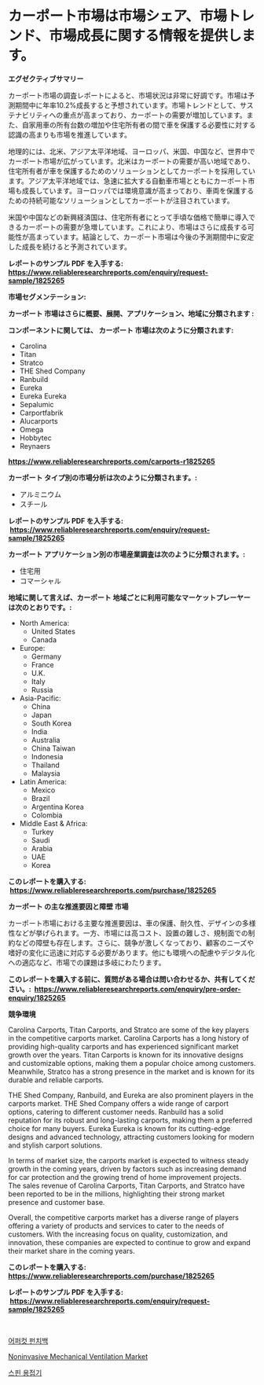 <p><h1>カーポート市場は市場シェア、市場トレンド、市場成長に関する情報を提供します。</h1></p><p><strong>エグゼクティブサマリー</strong></p>
<p><p>カーポート市場の調査レポートによると、市場状況は非常に好調です。市場は予測期間中に年率10.2%成長すると予想されています。市場トレンドとして、サステナビリティへの重点が高まっており、カーポートの需要が増加しています。また、自家用車の所有台数の増加や住宅所有者の間で車を保護する必要性に対する認識の高まりも市場を推進しています。</p><p>地理的には、北米、アジア太平洋地域、ヨーロッパ、米国、中国など、世界中でカーポート市場が広がっています。北米はカーポートの需要が高い地域であり、住宅所有者が車を保護するためのソリューションとしてカーポートを採用しています。アジア太平洋地域では、急速に拡大する自動車市場とともにカーポート市場も成長しています。ヨーロッパでは環境意識が高まっており、車両を保護するための持続可能なソリューションとしてカーポートが注目されています。</p><p>米国や中国などの新興経済国は、住宅所有者にとって手頃な価格で簡単に導入できるカーポートの需要が急増しています。これにより、市場はさらに成長する可能性が高まっています。結論として、カーポート市場は今後の予測期間中に安定した成長を続けると予測されています。</p></p>
<p><strong>レポートのサンプル PDF を入手する: <a href="https://www.reliableresearchreports.com/enquiry/request-sample/1825265">https://www.reliableresearchreports.com/enquiry/request-sample/1825265</a></strong></p>
<p><strong>市場セグメンテーション:</strong></p>
<p><strong> カーポート 市場はさらに概要、展開、アプリケーション、地域に分類されます :</strong></p>
<p><strong>コンポーネントに関しては、 カーポート 市場は次のように分類されます: &nbsp;</strong></p>
<p><ul><li>Carolina</li><li>Titan</li><li>Stratco</li><li>THE Shed Company</li><li>Ranbuild</li><li>Eureka</li><li>Eureka Eureka</li><li>Sepalumic</li><li>Carportfabrik</li><li>Alucarports</li><li>Omega</li><li>Hobbytec</li><li>Reynaers</li></ul></p>
<p><strong><a href="https://www.reliableresearchreports.com/carports-r1825265">https://www.reliableresearchreports.com/carports-r1825265</a></strong></p>
<p><strong> カーポート タイプ別の市場分析は次のように分類されます。:</strong></p>
<p><ul><li>アルミニウム</li><li>スチール</li></ul></p>
<p><strong>レポートのサンプル PDF を入手する: &nbsp;<a href="https://www.reliableresearchreports.com/enquiry/request-sample/1825265">https://www.reliableresearchreports.com/enquiry/request-sample/1825265</a></strong></p>
<p><strong> カーポート アプリケーション別の市場産業調査は次のように分類されます。:</strong></p>
<p><ul><li>住宅用</li><li>コマーシャル</li></ul></p>
<p><strong>地域に関して言えば、カーポート 地域ごとに利用可能なマーケットプレーヤーは次のとおりです。:</strong></p>
<p><ul>
    <li>
        North America:
        <ul>
            <li>United States</li>
            <li>Canada</li>
        </ul>
    </li>
    <li>
        Europe:
        <ul>
            <li>Germany</li>
            <li>France</li>
            <li>U.K.</li>
            <li>Italy</li>
            <li>Russia</li>
        </ul>
    </li>
    <li>
        Asia-Pacific:
        <ul>
            <li>China</li>
            <li>Japan</li>
            <li>South Korea</li>
            <li>India</li>
            <li>Australia</li>
            <li>China Taiwan</li>
            <li>Indonesia</li>
            <li>Thailand</li>
            <li>Malaysia</li>
        </ul>
    </li>
    <li>
        Latin America:
        <ul>
            <li>Mexico</li>
            <li>Brazil</li>
            <li>Argentina Korea</li>
            <li>Colombia</li>
        </ul>
    </li>
    <li>
        Middle East & Africa:
        <ul>
            <li>Turkey</li>
            <li>Saudi</li>
            <li>Arabia</li>
            <li>UAE</li>
            <li>Korea</li>
        </ul>
    </li>
    </ul></p>
<p><strong>このレポートを購入する: &nbsp;<a href="https://www.reliableresearchreports.com/purchase/1825265">https://www.reliableresearchreports.com/purchase/1825265</a></strong></p>
<p><strong>カーポート の主な推進要因と障壁 市場</strong></p>
<p><p>カーポート市場における主要な推進要因は、車の保護、耐久性、デザインの多様性などが挙げられます。一方、市場には高コスト、設置の難しさ、規制面での制約などの障壁も存在します。さらに、競争が激しくなっており、顧客のニーズや嗜好の変化に迅速に対応する必要があります。他にも環境への配慮やデジタル化への適応など、市場での課題は多岐にわたります。</p></p>
<p><strong>このレポートを購入する前に、質問がある場合は問い合わせるか、共有してください。:&nbsp; <a href="https://www.reliableresearchreports.com/enquiry/pre-order-enquiry/1825265">https://www.reliableresearchreports.com/enquiry/pre-order-enquiry/1825265</a></strong></p>
<p><strong>競争環境</strong></p>
<p><p>Carolina Carports, Titan Carports, and Stratco are some of the key players in the competitive carports market. Carolina Carports has a long history of providing high-quality carports and has experienced significant market growth over the years. Titan Carports is known for its innovative designs and customizable options, making them a popular choice among customers. Meanwhile, Stratco has a strong presence in the market and is known for its durable and reliable carports.</p><p>THE Shed Company, Ranbuild, and Eureka are also prominent players in the carports market. THE Shed Company offers a wide range of carport options, catering to different customer needs. Ranbuild has a solid reputation for its robust and long-lasting carports, making them a preferred choice for many buyers. Eureka Eureka is known for its cutting-edge designs and advanced technology, attracting customers looking for modern and stylish carport solutions.</p><p>In terms of market size, the carports market is expected to witness steady growth in the coming years, driven by factors such as increasing demand for car protection and the growing trend of home improvement projects. The sales revenue of Carolina Carports, Titan Carports, and Stratco have been reported to be in the millions, highlighting their strong market presence and customer base.</p><p>Overall, the competitive carports market has a diverse range of players offering a variety of products and services to cater to the needs of customers. With the increasing focus on quality, customization, and innovation, these companies are expected to continue to grow and expand their market share in the coming years.</p></p>
<p><strong>このレポートを購入する: &nbsp; <a href="https://www.reliableresearchreports.com/purchase/1825265">https://www.reliableresearchreports.com/purchase/1825265</a></strong></p>
<p><strong>レポートのサンプル PDF を入手する: &nbsp;<a href="https://www.reliableresearchreports.com/enquiry/request-sample/1825265">https://www.reliableresearchreports.com/enquiry/request-sample/1825265</a></strong><strong></strong></p>
<p>&nbsp;</p>
<p><p><a href="https://medium.com/@nyahreinger1/%EC%96%B4%ED%8D%BC%EC%BB%B7-%ED%8E%80%EC%B9%98%EB%B0%B1-%EC%8B%9C%EC%9E%A5-%EB%B3%B4%EA%B3%A0%EC%84%9C%EB%8A%94-%EC%9D%B4-%EC%8B%9C%EC%9E%A5%EC%9D%98-%EC%B5%9C%EC%8B%A0-%ED%8A%B8%EB%A0%8C%EB%93%9C%EC%99%80-%EC%84%B1%EC%9E%A5-%EA%B8%B0%ED%9A%8C%EB%A5%BC-%EB%B3%B4%EC%97%AC%EC%A4%8D%EB%8B%88%EB%8B%A4-96c15dd757ea">어퍼컷 펀치백</a></p><p><a href="https://confirmed-shield-e13.notion.site/Noninvasive-Mechanical-Ventilation-Market-Competitive-Analysis-Market-Trends-and-Forecast-to-2031-3080d6f30a9c4cd3a25425880f8c24dc">Noninvasive Mechanical Ventilation Market</a></p><p><a href="https://medium.com/@bruiser75687/%EC%8A%A4%ED%95%80-%EC%9B%B0%EB%94%A9-%EA%B8%B0%EA%B3%84-%EC%8B%9C%EC%9E%A5-%EB%B6%84%EC%84%9D-%EA%B8%80%EB%A1%9C%EB%B2%8C-%EC%82%B0%EC%97%85-%EC%A0%84%EB%A7%9D-%EB%B0%8F-%EC%98%88%EC%B8%A1-2024%EB%85%84%EB%B6%80%ED%84%B0-2031%EB%85%84%EA%B9%8C%EC%A7%80-34e40726657d">스핀 용접기</a></p></p>